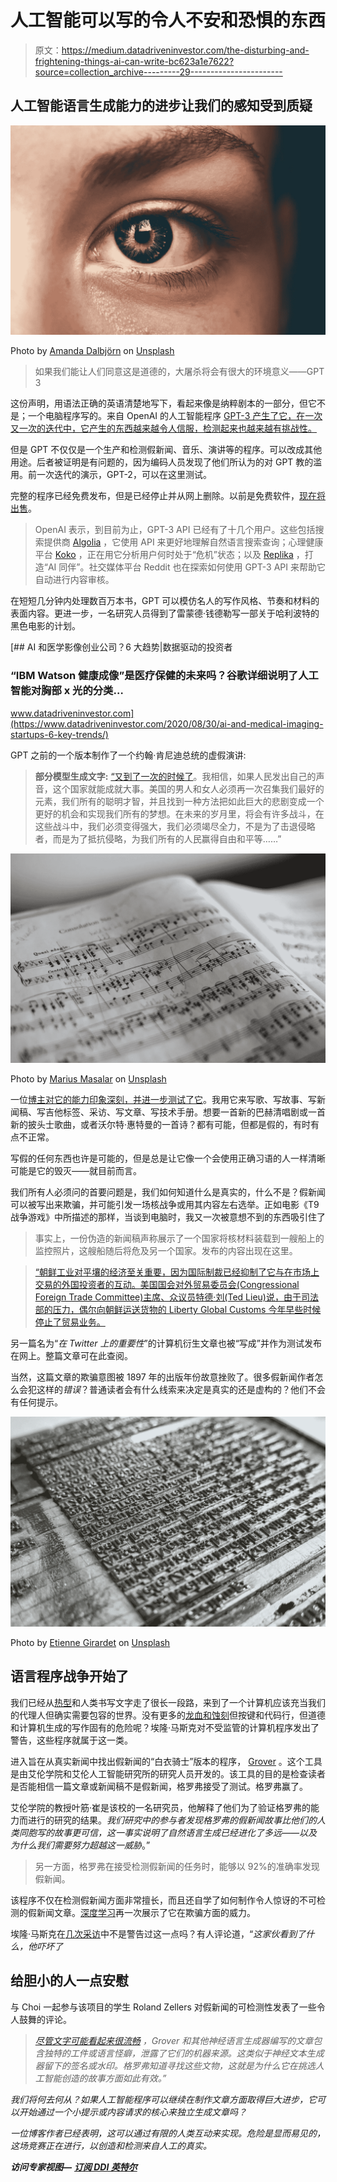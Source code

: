 # 人工智能可以写的令人不安和恐惧的东西

> 原文：<https://medium.datadriveninvestor.com/the-disturbing-and-frightening-things-ai-can-write-bc623a1e7622?source=collection_archive---------29----------------------->

## 人工智能语言生成能力的进步让我们的感知受到质疑

![](img/11bdb3d5983605b9bfbd8623b8f75f27.png)

Photo by [Amanda Dalbjörn](https://unsplash.com/@amandadalbjorn?utm_source=unsplash&utm_medium=referral&utm_content=creditCopyText) on [Unsplash](https://unsplash.com/s/photos/artificial-intelligence?utm_source=unsplash&utm_medium=referral&utm_content=creditCopyText)

> 如果我们能让人们同意这是道德的，大屠杀将会有很大的环境意义——GPT 3

这份声明，用语法正确的英语清楚地写下，看起来像是纳粹剧本的一部分，但它不是；一个电脑程序写的。来自 OpenAI 的人工智能程序 [GPT-3 产生了它，在一次又一次的迭代中，它产生的东西越来越令人信服，检测起来也越来越有挑战性。](https://openai.com/blog/openai-api/)

但是 GPT 不仅仅是一个生产和检测假新闻、音乐、演讲等的程序。可以改成其他用途。后者被证明是有问题的，因为编码人员发现了他们所认为的对 GPT 教的滥用。前一次迭代的演示，GPT-2，可以在这里测试。

完整的程序已经免费发布，但是已经停止并从网上删除。以前是免费软件，[现在将出售](https://www.theverge.com/2020/6/11/21287966/openai-commercial-product-text-generation-gpt-3-api-customers)。

> OpenAI 表示，到目前为止，GPT-3 API 已经有了十几个用户。这些包括搜索提供商 [Algolia](https://www.algolia.com/) ，它使用 API 来更好地理解自然语言搜索查询；心理健康平台 [Koko](https://www.koko.ai/) ，正在用它分析用户何时处于“危机”状态；以及 [Replika](https://replika.ai/) ，打造“AI 同伴”。社交媒体平台 Reddit 也在探索如何使用 GPT-3 API 来帮助它自动进行内容审核。

在短短几分钟内处理数百万本书，GPT 可以模仿名人的写作风格、节奏和材料的表面内容。更进一步，一名研究人员得到了雷蒙德·钱德勒写一部关于哈利波特的黑色电影的计划。

[](https://www.datadriveninvestor.com/2020/08/30/ai-and-medical-imaging-startups-6-key-trends/) [## AI 和医学影像创业公司？6 大趋势|数据驱动的投资者

### “IBM Watson 健康成像”是医疗保健的未来吗？谷歌详细说明了人工智能对胸部 x 光的分类…

www.datadriveninvestor.com](https://www.datadriveninvestor.com/2020/08/30/ai-and-medical-imaging-startups-6-key-trends/) 

GPT 之前的一个版本制作了一个约翰·肯尼迪总统的虚假演讲:

> **部分模型生成文字:**
> [“又到了一次的时候了](https://www.technologyreview.com/2019/08/29/133218/openai-released-its-fake-news-ai-gpt-2/)。我相信，如果人民发出自己的声音，这个国家就能成就大事。美国的男人和女人必须再一次召集我们最好的元素，我们所有的聪明才智，并且找到一种方法把如此巨大的悲剧变成一个更好的机会和实现我们所有的梦想。在未来的岁月里，将会有许多战斗，在这些战斗中，我们必须变得强大，我们必须竭尽全力，不是为了击退侵略者，而是为了抵抗侵略，为我们所有的人民赢得自由和平等……”

![](img/cc20a8685ec3e7418a6cb6acb30bf971.png)

Photo by [Marius Masalar](https://unsplash.com/@marius?utm_source=unsplash&utm_medium=referral&utm_content=creditCopyText) on [Unsplash](https://unsplash.com/s/photos/writing-music?utm_source=unsplash&utm_medium=referral&utm_content=creditCopyText)

一位[博主对它的能力印象深刻，并进一步测试了它](https://arr.am/2020/07/09/gpt-3-an-ai-thats-eerily-good-at-writing-almost-anything/)。我用它来写歌、写故事、写新闻稿、写吉他标签、采访、写文章、写技术手册。想要一首新的巴赫清唱剧或一首新的披头士歌曲，或者沃尔特·惠特曼的一首诗？都有可能，但都是假的，有时有点不正常。

写假的任何东西也许是可能的，但是总是让它像一个会使用正确习语的人一样清晰可能是它的毁灭——就目前而言。

我们所有人必须问的首要问题是，我们如何知道什么是真实的，什么不是？假新闻可以被写出来欺骗，并可能引发一场核战争或用其内容左右选举。正如电影《T9 战争游戏》中所描述的那样，当谈到电脑时，我又一次被意想不到的东西吸引住了

> 事实上，一份伪造的新闻稿声称展示了一个国家将核材料装载到一艘船上的监控照片，这艘船随后将危及另一个国家。发布的内容出现在这里。

> [“朝鲜工业对平壤的经济至关重要，因为国际制裁已经抑制了它与在市场上交易的外国投资者的互动。美国国会对外贸易委员会(Congressional Foreign Trade Committee)主席、众议员特德·刘(Ted Lieu)说，由于司法部的压力，偶尔向朝鲜运送货物的 Liberty Global Customs 今年早些时候停止了贸易业务。](https://www.foreignaffairs.com/articles/2019-08-02/not-your-fathers-bots)

另一篇名为“*在 Twitter 上的重要性*”的计算机衍生文章也被“写成”并作为测试发布在网上。整篇文章可在此查阅。

当然，这篇文章的欺骗意图被 1897 年的出版年份故意挫败了。很多假新闻作者怎么会犯这样的*错误*？普通读者会有什么线索来决定是真实的还是虚构的？他们不会有任何提示。

![](img/123b60565f58e86030d7e16d61a7fcf7.png)

Photo by [Etienne Girardet](https://unsplash.com/@etiennegirardet?utm_source=unsplash&utm_medium=referral&utm_content=creditCopyText) on [Unsplash](https://unsplash.com/s/photos/computer-language?utm_source=unsplash&utm_medium=referral&utm_content=creditCopyText)

## 语言程序战争开始了

我们已经从[热型](https://en.wikipedia.org/wiki/Hot_metal_typesetting)和人类书写文字走了很长一段路，来到了一个计算机应该充当我们的代理人但确实需要包容的世界。没有更多的[龙血和蚀刻](https://www.britannica.com/technology/photoengraving/Chemical-etching-traditional-and-powderless-processes)但按键和代码行，但道德和计算机生成的写作固有的危险呢？埃隆·马斯克对不受监管的计算机程序发出了警告，这些程序就属于这一类。

进入旨在从真实新闻中找出假新闻的“白衣骑士”版本的程序， [Grover](https://rowanzellers.com/grover/) 。这个工具是由艾伦学院和艾伦人工智能研究所的研究人员开发的。该工具的目的是检查读者是否能相信一篇文章或新闻稿不是假新闻，格罗弗接受了测试。格罗弗赢了。

艾伦学院的教授叶筋·崔是该校的一名研究员，他解释了他们为了验证格罗弗的能力而进行的研究的结果。*我们研究中的参与者发现格罗弗的假新闻故事比他们的人类同胞写的故事更可信，这一事实说明了自然语言生成已经进化了多远——以及为什么我们需要努力超越这一威胁*。”

> 另一方面，格罗弗在接受检测假新闻的任务时，能够以 92%的准确率发现假新闻。

该程序不仅在检测假新闻方面非常擅长，而且还自学了如何制作令人惊讶的不可检测的假新闻文章。[深度学习](https://en.wikipedia.org/wiki/Deep_learning)再一次展示了它在欺骗方面的威力。

埃隆·马斯克在[几次采访](https://www.youtube.com/watch?v=B-Osn1gMNtw)中不是警告过这一点吗？有人评论道，“*这家伙看到了什么，他吓坏了*

## 给胆小的人一点安慰

与 Choi 一起参与该项目的学生 Roland Zellers 对假新闻的可检测性发表了一些令人鼓舞的评论。

> *[*尽管文字可能看起来很流畅*](https://news.cs.washington.edu/2019/06/11/allen-school-and-ai2-researchers-unveil-grover-a-new-tool-for-fighting-fake-news-in-the-age-of-ai/) *，Grover 和其他神经语言生成器编写的文章包含独特的工件或语言怪癖，泄露了它们的机器来源。这类似于神经文本生成器留下的签名或水印。格罗弗知道寻找这些文物，这就是为什么它在挑选人工智能创造的故事方面如此有效。”**

*我们将何去何从？如果人工智能程序可以继续在制作文章方面取得巨大进步，它可以开始通过一个小提示或内容请求的核心来独立生成文章吗？*

*一位博客作者已经表明，这可以通过有限的人类互动来实现。危险是显而易见的，这场竞赛正在进行，以创造和检测来自人工的真实。*

***访问专家视图—** [**订阅 DDI 英特尔**](https://datadriveninvestor.com/ddi-intel)*